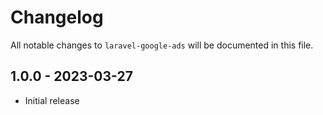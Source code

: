# Changelog

All notable changes to `laravel-google-ads` will be documented in this file.

## 1.0.0 - 2023-03-27

-   Initial release

